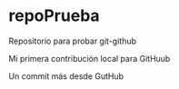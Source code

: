 # repoPrueba
Repositorio para probar git-github


Mi primera contribución local para GitHuub

Un commit más desde GutHub
